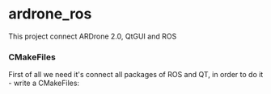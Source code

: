 # ardrone_ros
This project connect ARDrone 2.0, QtGUI and ROS
### CMakeFiles
First of all we need it's connect all packages of ROS and QT, in order to do it - write a CMakeFiles:

